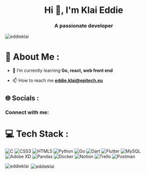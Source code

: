 <h1 align="center">Hi 👋, I'm Klai Eddie</h1>
<h3 align="center">A passionate developer</h3>

<p align="left"> <img src="https://komarev.com/ghpvc/?username=eddieklai&label=Profile%20views&color=006d8f&style=flat-square" alt="eddieklai" /> </p>

# 💫 About Me :

- 🌱 I’m currently learning **Go, react, web front end**

- 📫 How to reach me **eddie.klai@epitech.eu**

## 🌐 Socials :

<h3 align="left">Connect with me:</h3>
<p align="left">
</p>

# 💻 Tech Stack :

![C](https://img.shields.io/badge/c-%2300599C.svg?style=for-the-badge&logo=c&logoColor=white) 
![CSS3](https://img.shields.io/badge/css3-%231572B6.svg?style=for-the-badge&logo=css3&logoColor=white) 
![HTML5](https://img.shields.io/badge/html5-%23E34F26.svg?style=for-the-badge&logo=html5&logoColor=white)
![Python](https://img.shields.io/badge/python-3670A0?style=for-the-badge&logo=python&logoColor=ffdd54) 
![Go](https://img.shields.io/badge/go-%2300ADD8.svg?style=for-the-badge&logo=go&logoColor=white) 
![Dart](https://img.shields.io/badge/dart-%230175C2.svg?style=for-the-badge&logo=dart&logoColor=white) 
![Flutter](https://img.shields.io/badge/Flutter-%2302569B.svg?style=for-the-badge&logo=Flutter&logoColor=white) 
![MySQL](https://img.shields.io/badge/mysql-%2300f.svg?style=for-the-badge&logo=mysql&logoColor=white) 
![Adobe XD](https://img.shields.io/badge/Adobe%20XD-470137?style=for-the-badge&logo=Adobe%20XD&logoColor=#FF61F6) 
![Pandas](https://img.shields.io/badge/pandas-%23150458.svg?style=for-the-badge&logo=pandas&logoColor=white) 
![Docker](https://img.shields.io/badge/docker-%230db7ed.svg?style=for-the-badge&logo=docker&logoColor=white) 
![Notion](https://img.shields.io/badge/Notion-%23000000.svg?style=for-the-badge&logo=notion&logoColor=white) 
![Trello](https://img.shields.io/badge/Trello-%23026AA7.svg?style=for-the-badge&logo=Trello&logoColor=white) 
![Postman](https://img.shields.io/badge/Postman-FF6C37?style=for-the-badge&logo=postman&logoColor=white)

<p><img align="left" src="https://github-readme-stats.vercel.app/api/top-langs?username=eddieklai&show_icons=true&theme=dark&title_color=ffffff&text_color=ffffff&locale=en&layout=compact" alt="eddieklai" /></p>

<p>&nbsp;<img align="center" src="https://github-readme-stats.vercel.app/api?username=eddieklai&show_icons=true&theme=dark&title_color=ffffff&text_color=ffffff&locale=en" alt="eddieklai" /></p>
